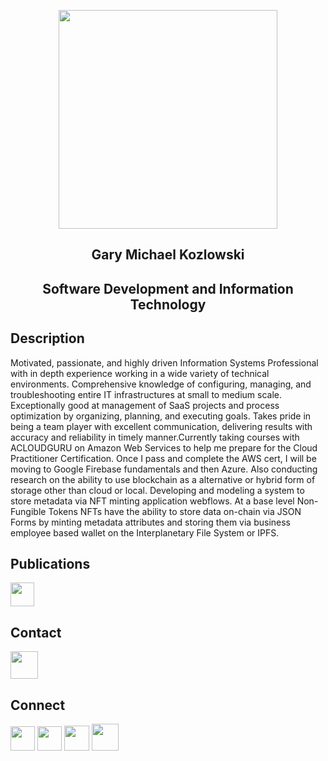 <p align="center"><img height="350px" src="https://user-images.githubusercontent.com/82541715/196609910-07617523-4d92-4a8d-ad25-8985a2bb451d.png">
<h2 align="center">Gary Michael Kozlowski</h2>
<h2 align="center">Software Development and Information Technology</h2>


<h2>Description</h2>
Motivated, passionate, and highly driven Information Systems Professional with in depth experience working in a wide variety of technical environments. Comprehensive knowledge of configuring, managing, and troubleshooting entire IT infrastructures at small to medium scale. Exceptionally good at management of SaaS projects and process optimization by organizing, planning, and executing goals. Takes pride in being a team player with excellent communication, delivering results with accuracy and reliability in timely manner.Currently taking courses with ACLOUDGURU on Amazon Web Services to help me prepare for the Cloud Practitioner Certification. Once I pass and complete the AWS cert, I will be moving to Google Firebase fundamentals and then Azure. Also conducting research on the ability to use blockchain as a alternative or hybrid form of storage other than cloud or local. Developing and modeling a system to store metadata via NFT minting application webflows. At a base level Non-Fungible Tokens NFTs have the ability to store data on-chain via JSON Forms by minting metadata attributes and storing them via business employee based wallet on the Interplanetary File System or IPFS.

<h2>Publications</h2>
 <a href="https://metaverseofthings.medium.com/"><img  height="38px" src="https://user-images.githubusercontent.com/82541715/196606369-9c148ad1-6cde-490d-9815-e38c12d3a619.png"></a>
 
 <h2>Contact</h2>
 <p align="left">
  <a href="mailto:gkozlowskibusiness@outlook.com"><img  height="44px" src="https://user-images.githubusercontent.com/82541715/196607335-02be8bd8-e632-4156-9e5c-c9486aa0ff2c.png"></a>
  </p>

<h2>Connect</h2>
<p align="left">
  <a href="https://twitter.com/GaryKozlowski1"><img height="39px" src="https://user-images.githubusercontent.com/82541715/196605722-c43d0376-8e13-448a-a89d-ea1d109bc9c0.png"></a>
  <a href="https://www.instagram.com/garykozlowski1/"><img  height="39px" src="https://user-images.githubusercontent.com/82541715/196606211-ad731f89-8166-4a40-a851-33455d66b29f.png"></a>
<a href="https://www.linkedin.com/in/gary-kozlowski-825053138/"><img height="40px"src="https://user-images.githubusercontent.com/82541715/196604999-10ce5ec8-605e-4e72-bff0-b46c99130bbc.png"></a>
  <a href="https://learn.acloud.guru/profile/gkozlowskidesigns"><img height="43px" src="https://user-images.githubusercontent.com/82541715/196604613-582b3ed0-839e-4a3d-a4ac-b3aa4ce9c269.png"></a>
</p>










<!---
gkozlowskidesign/gkozlowskidesign is a ✨ special ✨ repository because its `README.md` (this file) appears on your GitHub profile.
You can click the Preview link to take a look at your changes.
--->
